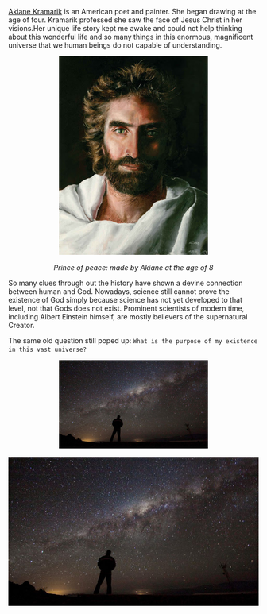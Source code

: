 [Akiane Kramarik](https://en.wikipedia.org/wiki/Akiane) is an American poet and painter. She began drawing at the age of four. Kramarik professed she saw the face of Jesus Christ in her visions.Her unique life story kept me awake and could not help thinking about this wonderful life and so many things in this enormous, magnificent universe that we human beings do not capable of understanding.

<p align="center">
<img src = "https://github.com/SimonCao1207/SimonCao1207.github.io/blob/master/images/prince_of_peace.jpg?raw=true" width=300>
</p>

_<div align="center"> Prince of peace: made by Akiane at the age of 8 </div>_

So many clues through out the history have shown a devine connection between human and God. Nowadays, science still cannot prove the existence of God simply because science
has not yet developed to that level, not that Gods does not exist. Prominent scientists of modern time, including Albert Einstein himself, are mostly believers of the supernatural Creator.

The same old question still poped up:
`What is the purpose of my existence in this vast universe?`

<p align="center">
<img src = "https://github.com/SimonCao1207/SimonCao1207.github.io/blob/master/images/lonely_universe.jpg" width=300>
</p>

![](images/lonely_universe.jpg)
